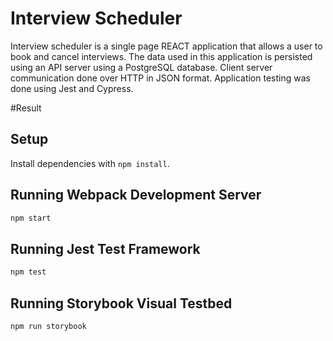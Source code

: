 # Interview Scheduler

Interview scheduler is a single page REACT application that allows a user to book and cancel interviews. The data used in this application is persisted using an API server using a PostgreSQL database. Client server communication done over HTTP  in JSON format. Application testing was done using Jest and Cypress.

#Result

## Setup

Install dependencies with `npm install`.

## Running Webpack Development Server

```sh
npm start
```

## Running Jest Test Framework

```sh
npm test
```

## Running Storybook Visual Testbed

```sh
npm run storybook
```
